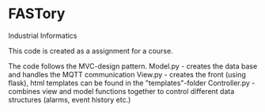 # FASTory
Industrial Informatics

This code is created as a assignment for a course. 

The code follows the MVC-design pattern.
Model.py - creates the data base and handles the MQTT communication
View.py - creates the front (using flask), html templates can be found in the "templates"-folder
Controller.py - combines view and model functions together to control different data structures (alarms, event history etc.) 